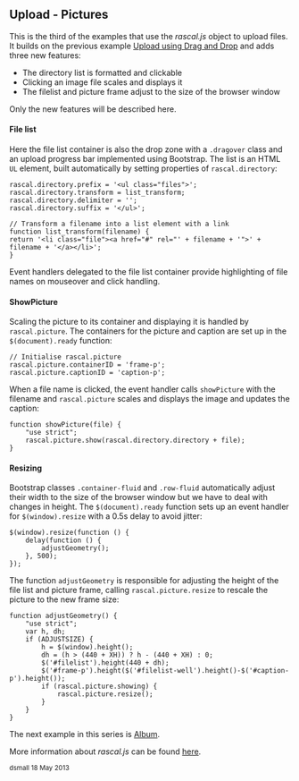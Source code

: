 Upload - Pictures 
---------------

This is the third of the examples that use the _rascal.js_ object to upload files.
It builds on the previous example [Upload using Drag and Drop][upload-dd] and adds
three new features:

* The directory list is formatted and clickable
* Clicking an image file scales and displays it
* The filelist and picture frame adjust to the size of the browser window

Only the new features will be described here.

#### File list
Here the file list container is also the drop zone with a `.dragover` class and an upload progress bar
implemented using Bootstrap. The list is an HTML `UL` element, built automatically by setting properties of
`rascal.directory`:

    rascal.directory.prefix = '<ul class="files">';
    rascal.directory.transform = list_transform;
    rascal.directory.delimiter = '';
    rascal.directory.suffix = '</ul>';
    
    // Transform a filename into a list element with a link
    function list_transform(filename) {
    return '<li class="file"><a href="#" rel="' + filename + '">' + filename + '</a></li>';
    }
    
Event handlers delegated to the file list container provide highlighting of file names on mouseover and
click handling.

#### ShowPicture
Scaling the picture to its container and displaying it is handled by `rascal.picture`. The containers
for the picture and caption are set up in the `$(document).ready` function:

    // Initialise rascal.picture
    rascal.picture.containerID = 'frame-p';
    rascal.picture.captionID = 'caption-p';

When a file name is clicked, the event handler calls `showPicture` with the filename and
`rascal.picture` scales and displays the image and updates the caption:

    function showPicture(file) {
        "use strict";
        rascal.picture.show(rascal.directory.directory + file);
    }

#### Resizing
Bootstrap classes `.container-fluid` and `.row-fluid` automatically adjust their width
to the size of the browser window but we have to deal with changes in height. The `$(document).ready`
function sets up an event handler for `$(window).resize` with a 0.5s delay to avoid jitter:

    $(window).resize(function () {
        delay(function () {
            adjustGeometry();
        }, 500);
    });

The function `adjustGeometry` is responsible for adjusting the height of the file list and picture
frame, calling `rascal.picture.resize` to rescale the picture to the new frame size:

    function adjustGeometry() {
        "use strict";
        var h, dh;
        if (ADJUSTSIZE) {
            h = $(window).height();
            dh = (h > (440 + XH)) ? h - (440 + XH) : 0;
            $('#filelist').height(440 + dh);
            $('#frame-p').height($('#filelist-well').height()-$('#caption-p').height());
            if (rascal.picture.showing) {
                rascal.picture.resize();
            }
        }
    }

The next example in this series is [Album][album].

More information about _rascal.js_ can be found [here][rascal_object].

<small>dsmall 18 May 2013</small>

[upload-dd]: /upload-dd.html
[album]: /album.html
[rascal_object]: /docs/Rascal_Object.md
